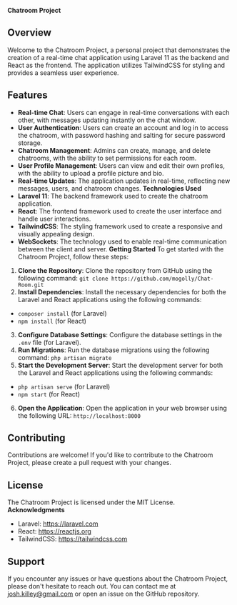 **Chatroom Project**

**Overview**
-----------
Welcome to the Chatroom Project, a personal project that demonstrates the creation of a real-time chat application using Laravel 11 as the backend and React as the frontend. The application utilizes TailwindCSS for styling and provides a seamless user experience.

**Features**
-----------
* **Real-time Chat**: Users can engage in real-time conversations with each other, with messages updating instantly on the chat window.
* **User Authentication**: Users can create an account and log in to access the chatroom, with password hashing and salting for secure password storage.
* **Chatroom Management**: Admins can create, manage, and delete chatrooms, with the ability to set permissions for each room.
* **User Profile Management**: Users can view and edit their own profiles, with the ability to upload a profile picture and bio.
* **Real-time Updates**: The application updates in real-time, reflecting new messages, users, and chatroom changes.
**Technologies Used**
* **Laravel 11**: The backend framework used to create the chatroom application.
* **React**: The frontend framework used to create the user interface and handle user interactions.
* **TailwindCSS**: The styling framework used to create a responsive and visually appealing design.
* **WebSockets**: The technology used to enable real-time communication between the client and server.
**Getting Started**
To get started with the Chatroom Project, follow these steps:
1. **Clone the Repository**: Clone the repository from GitHub using the following command: `git clone https://github.com/mogolly/Chat-Room.git`
2. **Install Dependencies**: Install the necessary dependencies for both the Laravel and React applications using the following commands:
* `composer install` (for Laravel)
* `npm install` (for React)
3. **Configure Database Settings**: Configure the database settings in the `.env` file (for Laravel).
4. **Run Migrations**: Run the database migrations using the following command: `php artisan migrate`
5. **Start the Development Server**: Start the development server for both the Laravel and React applications using the following commands:
* `php artisan serve` (for Laravel)
* `npm start` (for React)
6. **Open the Application**: Open the application in your web browser using the following URL: `http://localhost:8000`

**Contributing**
------------
Contributions are welcome! If you'd like to contribute to the Chatroom Project, please create a pull request with your changes.

**License**
-----------
The Chatroom Project is licensed under the MIT License.
**Acknowledgments**
* Laravel: https://laravel.com
* React: https://reactjs.org
* TailwindCSS: https://tailwindcss.com

**Support**
-----------
If you encounter any issues or have questions about the Chatroom Project, please don't hesitate to reach out. You can contact me at josh.killey@gmail.com or open an issue on the GitHub repository.

